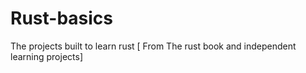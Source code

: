# Rust-basics
The projects built to learn rust [ From The rust book and independent learning projects]